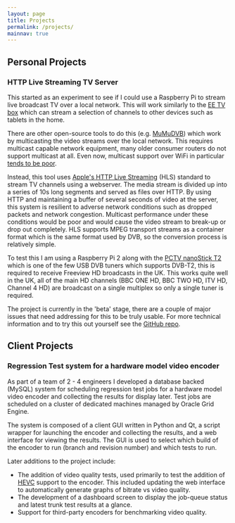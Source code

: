 ```yaml
---
layout: page
title: Projects
permalink: /projects/
mainnav: true
---
```


## Personal Projects

### HTTP Live Streaming TV Server

This started as an experiment to see if I could use a Raspberry Pi to stream live broadcast TV over a local network. This will work similarly to the [EE TV box](https://broadband.ee.co.uk/ee-tv/ee-tv-features) which can stream a selection of channels to other devices such as tablets in the home.

There are other open-source tools to do this (e.g. [MuMuDVB](http://www.mumudvb.net/)) which work by multicasting the video streams over the local network. This requires multicast capable network equipment, many older consumer routers do not support multicast at all. Even now, multicast support over WiFi in particular [tends to be poor](http://superuser.com/questions/730288/why-do-some-wifi-routers-block-multicast-packets-going-from-wired-to-wireless).

Instead, this tool uses [Apple's HTTP Live Streaming](https://developer.apple.com/streaming/)  (HLS) standard to stream TV channels using a webserver. The media stream is divided up into a series of 10s long segments and served as files over HTTP. By using HTTP and maintaining a buffer of several seconds of video at the server, this system is resilient to adverse network conditions such as dropped packets and network congestion. Multicast performance under these conditions would be poor and would cause the video stream to break-up or drop out completely. HLS supports MPEG transport streams as a container format which is the same format used by DVB, so the conversion process is relatively simple.

To test this I am using a Raspberry Pi 2 along with the [PCTV nanoStick T2](http://www.pctvsystems.com/Products/ProductsEuropeAsia/DVBTT2products/PCTVnanoStickT2/tabid/248/language/en-GB/Default.aspx) which is one of the few USB DVB tuners which supports DVB-T2, this is required to receive Freeview HD broadcasts in the UK. This works quite well in the UK, all of the main HD channels (BBC ONE HD, BBC TWO HD, ITV HD, Channel 4 HD) are broadcast on a single multiplex so only a single tuner is required.

The project is currently in the 'beta' stage, there are a couple of major issues that need addressing for this to be truly usable. For more technical information and to try this out yourself see the [GitHub repo](https://github.com/s-knibbs/dvb2hls).

## Client Projects

### Regression Test system for a hardware model video encoder

As part of a team of 2 - 4 engineers I developed a database backed (MySQL) system for scheduling regression test jobs for a hardware model video encoder and collecting the results for display later. Test jobs are scheduled on a cluster of dedicated machines managed by Oracle Grid Engine.

The system is composed of a client GUI written in Python and Qt, a script wrapper for launching the encoder and collecting the results, and a web interface for viewing the results. The GUI is used to select which build of the encoder to run (branch and revision number) and which tests to run.

Later additions to the project include:

- The addition of video quality tests, used primarily to test the addition of [HEVC](https://en.wikipedia.org/wiki/High_Efficiency_Video_Coding) support to the encoder. This included updating the web interface to automatically generate graphs of bitrate vs video quality.
- The development of a dashboard screen to display the job-queue status and latest trunk test results at a glance.
- Support for third-party encoders for benchmarking video quality.
